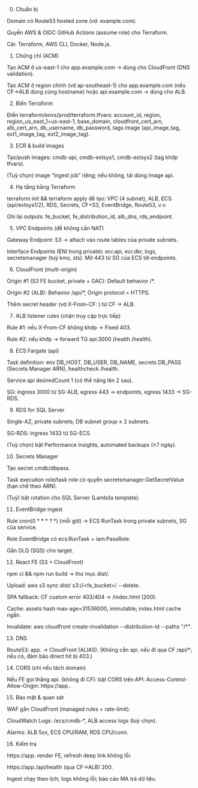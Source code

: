 0) Chuẩn bị

 Domain có Route53 hosted zone (vd: example.com).

 Quyền AWS & OIDC GitHub Actions (assume role) cho Terraform.

 Cài: Terraform, AWS CLI, Docker, Node.js.

1) Chứng chỉ (ACM)

 Tạo ACM ở us-east-1 cho app.example.com → dùng cho CloudFront (DNS validation).

 Tạo ACM ở region chính (vd ap-southeast-1) cho app.example.com (nếu CF→ALB dùng cùng hostname) hoặc api.example.com → dùng cho ALB.

2) Biến Terraform

 Điền terraform/envs/prod/terraform.tfvars:
account_id, region, region_us_east_1=us-east-1, base_domain, cloudfront_cert_arn, alb_cert_arn, db_username, db_password, tags image (api_image_tag, ext1_image_tag, ext2_image_tag).

3) ECR & build images

 Tạo/push images: cmdb-api, cmdb-extsys1, cmdb-extsys2 (tag khớp tfvars).

 (Tuỳ chọn) image “ingest job” riêng; nếu không, tái dùng image api.

4) Hạ tầng bằng Terraform

 terraform init && terraform apply để tạo: VPC (4 subnet), ALB, ECS (api/extsys1/2), RDS, Secrets, CF+S3, EventBridge, Route53, v.v.

 Ghi lại outputs: fe_bucket, fe_distribution_id, alb_dns, rds_endpoint.

5) VPC Endpoints (để không cần NAT)

 Gateway Endpoint: S3 → attach vào route tables của private subnets.

 Interface Endpoints (ENI trong private): ecr.api, ecr.dkr, logs, secretsmanager (tuỳ kms, sts).
Mở 443 từ SG của ECS tới endpoints.

6) CloudFront (multi-origin)

 Origin #1 (S3 FE bucket, private + OAC): Default behavior /*.

 Origin #2 (ALB): Behavior /api/*, Origin protocol = HTTPS.

 Thêm secret header (vd X-From-CF: <random>) từ CF → ALB.

7) ALB listener rules (chặn truy cập trực tiếp)

 Rule #1: nếu X-From-CF không khớp → Fixed 403.

 Rule #2: nếu khớp → forward TG api:3000 (health /health).

8) ECS Fargate (api)

 Task definition: env DB_HOST, DB_USER, DB_NAME, secrets DB_PASS (Secrets Manager ARN), healthcheck /health.

 Service api desiredCount 1 (có thể nâng lên 2 sau).

 SG: ingress 3000 từ SG-ALB, egress 443 → endpoints, egress 1433 → SG-RDS.

9) RDS for SQL Server

 Single-AZ, private subnets; DB subnet group ≥ 2 subnets.

 SG-RDS: ingress 1433 từ SG-ECS.

 (Tuỳ chọn) bật Performance Insights, automated backups (≥7 ngày).

10) Secrets Manager

 Tạo secret cmdb/dbpass.

 Task execution role/task role có quyền secretsmanager:GetSecretValue (hạn chế theo ARN).

 (Tuỳ) bật rotation cho SQL Server (Lambda template).

11) EventBridge ingest

 Rule cron(0 * * * ? *) (mỗi giờ) → ECS RunTask trong private subnets, SG của service.

 Role EventBridge có ecs:RunTask + iam:PassRole.

 Gắn DLQ (SQS) cho target.

12) React FE (S3 + CloudFront)

 npm ci && npm run build → thư mục dist/.

 Upload: aws s3 sync dist/ s3://<fe_bucket>/ --delete.

 SPA fallback: CF custom error 403/404 → /index.html (200).

 Cache: assets hash max-age=31536000, immutable; index.html cache ngắn.

 Invalidate: aws cloudfront create-invalidation --distribution-id <id> --paths "/*".

13) DNS

 Route53: app.<domain> → CloudFront (ALIAS).
(Không cần api.<domain> nếu đi qua CF /api/*; nếu có, đảm bảo direct hit bị 403.)

14) CORS (chỉ nếu tách domain)

 Nếu FE gọi thẳng api.<domain> (không đi CF): bật CORS trên API:
Access-Control-Allow-Origin: https://app.<domain>.

15) Bảo mật & quan sát

 WAF gắn CloudFront (managed rules + rate-limit).

 CloudWatch Logs: /ecs/cmdb-*, ALB access logs (tuỳ chọn).

 Alarms: ALB 5xx, ECS CPU/RAM, RDS CPU/conn.

16) Kiểm tra

 https://app.<domain> render FE, refresh deep link không lỗi.

 https://app.<domain>/api/health (qua CF→ALB) 200.

 Ingest chạy theo lịch; logs không lỗi; báo cáo MA trả dữ liệu.